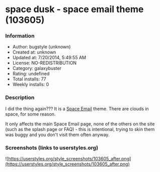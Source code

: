 # space dusk - space email theme (103605)

### Information
- Author: bugstyle (unknown)
- Created at: unknown
- Updated at: 7/20/2014, 5:49:55 AM
- License: NO-REDISTRIBUTION
- Category: galaxybuster
- Rating: undefined
- Total installs: 77
- Weekly installs: 0


### Description
I did the thing again??? It is a <a href="http://space.galaxybuster.net/go.php">Space Email</a> theme. There are clouds in space, for some reason.

It only affects the main Space Email page, none of the others on the site (such as the splash page or FAQ) - this is intentional, trying to skin them was buggy and you don't visit them often anyway.


### Screenshots (links to userstyles.org)
![https://userstyles.org/style_screenshots/103605_after.png](https://userstyles.org/style_screenshots/103605_after.png)


